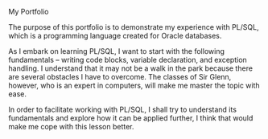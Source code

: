  My Portfolio

The purpose of this portfolio is to demonstrate my experience with PL/SQL, which is a programming language created for Oracle databases.

As I embark on learning PL/SQL, I want to start with the following fundamentals – writing code blocks, variable declaration, and exception handling. I understand that it may not be a walk in the park because there are several obstacles I have to overcome. The classes of Sir Glenn, however, who is an expert in computers, will make me master the topic with ease.

In order to facilitate working with PL/SQL, I shall try to understand its fundamentals and explore how it can be applied further, I think that would make me cope with this lesson better.
